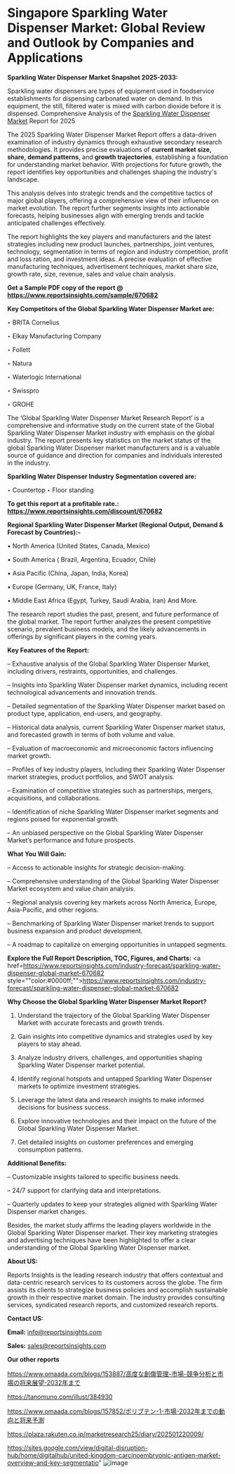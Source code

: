 # Singapore Sparkling Water Dispenser Market: Global Review and Outlook by Companies and Applications

<strong>Sparkling Water Dispenser Market Snapshot 2025-2033:</strong>

Sparkling water dispensers are types of equipment used in foodservice establishments for dispensing carbonated water on demand. In this equipment, the still, filtered water is mixed with carbon dioxide before it is dispensed. Comprehensive Analysis of the <a href=https://www.reportsinsights.com/sample/670682>Sparkling Water Dispenser Market</a> Report for 2025

The 2025 Sparkling Water Dispenser Market Report offers a data-driven examination of industry dynamics through exhaustive secondary research methodologies. It provides precise evaluations of <strong>current market size, share, demand patterns</strong>, and <strong>growth trajectories</strong>, establishing a foundation for understanding market behavior. With projections for future growth, the report identifies key opportunities and challenges shaping the industry's landscape.

This analysis delves into strategic trends and the competitive tactics of major global players, offering a comprehensive view of their influence on market evolution. The report further segments insights into actionable forecasts, helping businesses align with emerging trends and tackle anticipated challenges effectively.

The report highlights the key players and manufacturers and the latest strategies including new product launches, partnerships, joint ventures, technology, segmentation in terms of region and industry competition, profit and loss ration, and investment ideas. A precise evaluation of effective manufacturing techniques, advertisement techniques, market share size, growth rate, size, revenue, sales and value chain analysis.

<strong>Get a Sample PDF copy of the report @ <a href=https://www.reportsinsights.com/sample/670682 style=color:#0000ff;>https://www.reportsinsights.com/sample/670682</a></strong>

<strong>Key Competitors of the Global Sparkling Water Dispenser Market are:</strong>

‣ BRITA Cornelius

‣ Elkay Manufacturing Company

‣ Follett

‣ Natura

‣ Waterlogic International

‣ Swisspro

‣ GROHE

The ‘Global Sparkling Water Dispenser Market Research Report’ is a comprehensive and informative study on the current state of the Global Sparkling Water Dispenser Market industry with emphasis on the global industry. The report presents key statistics on the market status of the global Sparkling Water Dispenser market manufacturers and is a valuable source of guidance and direction for companies and individuals interested in the industry.

<strong>Sparkling Water Dispenser Industry Segmentation covered are:</strong>

‣ Countertop
‣ Floor standing

<strong>To get this report at a profitable rate.: <a href=https://www.reportsinsights.com/discount/670682 style=color:#0000ff;>https://www.reportsinsights.com/discount/670682</a></strong>

<strong>Regional Sparkling Water Dispenser Market (Regional Output, Demand &amp; Forecast by Countries):-</strong>

• North America (United States, Canada, Mexico)

• South America ( Brazil, Argentina, Ecuador, Chile)

• Asia Pacific (China, Japan, India, Korea)

• Europe (Germany, UK, France, Italy)

• Middle East Africa (Egypt, Turkey, Saudi Arabia, Iran) And More.

The research report studies the past, present, and future performance of the global market. The report further analyzes the present competitive scenario, prevalent business models, and the likely advancements in offerings by significant players in the coming years.

<strong>Key Features of the Report:</strong>

– Exhaustive analysis of the Global Sparkling Water Dispenser Market, including drivers, restraints, opportunities, and challenges.

– Insights into Sparkling Water Dispenser market dynamics, including recent technological advancements and innovation trends.

– Detailed segmentation of the Sparkling Water Dispenser market based on product type, application, end-users, and geography.

– Historical data analysis, current Sparkling Water Dispenser market status, and forecasted growth in terms of both volume and value.

– Evaluation of macroeconomic and microeconomic factors influencing market growth.

– Profiles of key industry players, including their Sparkling Water Dispenser market strategies, product portfolios, and SWOT analysis.

– Examination of competitive strategies such as partnerships, mergers, acquisitions, and collaborations.

– Identification of niche Sparkling Water Dispenser market segments and regions poised for exponential growth.

– An unbiased perspective on the Global Sparkling Water Dispenser Market’s performance and future prospects.

<strong>What You Will Gain:</strong>

– Access to actionable insights for strategic decision-making.

– Comprehensive understanding of the Global Sparkling Water Dispenser Market ecosystem and value chain analysis.

– Regional analysis covering key markets across North America, Europe, Asia-Pacific, and other regions.

– Benchmarking of Sparkling Water Dispenser market trends to support business expansion and product development.

– A roadmap to capitalize on emerging opportunities in untapped segments.

<strong>Explore the Full Report Description, TOC, Figures, and Charts:</strong>
<a href=https://www.reportsinsights.com/industry-forecast/sparkling-water-dispenser-global-market-670682 style=""color:#0000ff;"">https://www.reportsinsights.com/industry-forecast/sparkling-water-dispenser-global-market-670682</a>

<strong>Why Choose the Global Sparkling Water Dispenser Market Report?</strong>

1. Understand the trajectory of the Global Sparkling Water Dispenser Market with accurate forecasts and growth trends.

2. Gain insights into competitive dynamics and strategies used by key players to stay ahead.

3. Analyze industry drivers, challenges, and opportunities shaping Sparkling Water Dispenser market potential.

4. Identify regional hotspots and untapped Sparkling Water Dispenser markets to optimize investment strategies.

5. Leverage the latest data and research insights to make informed decisions for business success.

6. Explore innovative technologies and their impact on the future of the Global Sparkling Water Dispenser Market.

7. Get detailed insights on customer preferences and emerging consumption patterns.

<strong>Additional Benefits:</strong>

– Customizable insights tailored to specific business needs.

– 24/7 support for clarifying data and interpretations.

– Quarterly updates to keep your strategies aligned with Sparkling Water Dispenser market changes.

Besides, the market study affirms the leading players worldwide in the Global Sparkling Water Dispenser market. Their key marketing strategies and advertising techniques have been highlighted to offer a clear understanding of the Global Sparkling Water Dispenser market.

<strong><strong>About US</strong>:</strong>

Reports Insights is the leading research industry that offers contextual and data-centric research services to its customers across the globe. The firm assists its clients to strategize business policies and accomplish sustainable growth in their respective market domain. The industry provides consulting services, syndicated research reports, and customized research reports.

<strong>Contact US:</strong>

<p class=><b>Email:</b> <a href=mailto:info@reportsinsights.com>info@reportsinsights.com</a></p>
<p class=><b>Sales:</b> <a href=mailto:sales@reportsinsights.com>sales@reportsinsights.com</a></p>

<strong>Our other reports</strong>

<a href=https://www.omaada.com/blogs/153887/高度な創傷管理-市場-競争分析と市場の将来展望-2032年まで>https://www.omaada.com/blogs/153887/高度な創傷管理-市場-競争分析と市場の将来展望-2032年まで</a>

<a href=https://tanomuno.com/illust/384930>https://tanomuno.com/illust/384930</a>

<a href=https://www.omaada.com/blogs/157852/ポリブテン-1-市場-2032年までの動向と将来予測>https://www.omaada.com/blogs/157852/ポリブテン-1-市場-2032年までの動向と将来予測</a>

<a href=https://plaza.rakuten.co.jp/marketresearch25/diary/202501220009/>https://plaza.rakuten.co.jp/marketresearch25/diary/202501220009/</a>

<a href=https://sites.google.com/view/digital-disruption-hub/home/digitalhub/united-kingdom-carcinoembryonic-antigen-market-overview-and-key-segmentatio>https://sites.google.com/view/digital-disruption-hub/home/digitalhub/united-kingdom-carcinoembryonic-antigen-market-overview-and-key-segmentatio</a>"
![image](https://github.com/user-attachments/assets/6349bc00-aef8-4072-9749-c3664a30178a)
